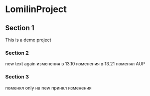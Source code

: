 LomilinProject
=============

## Section 1
This is a demo project

### Section 2
new text again
изменения в 13.10
изменения в 13.21
поменял AUP

### Section 3
поменял only на new
принял изменения


